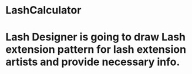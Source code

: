 # LashCalculator
# Lash Designer is going to draw Lash extension pattern for lash extension artists and provide necessary info.

